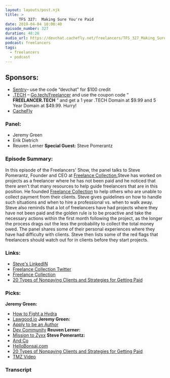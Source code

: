 ```yaml
---
layout: layouts/post.njk
title: >
      TFS 327:  Making Sure You're Paid
date: 2019-04-04 10:00:40
episode_number: 327
duration: 48:26
audio_url: https://devchat.cachefly.net/freelancers/TFS_327_Making_Sure_You're_Paid.mp3
podcast: freelancers
tags: 
  - freelancers
  - podcast
---
```


## **Sponsors:**

- [Sentry](https://sentry.io/)– use the code “devchat” for $100 credit
- [.TECH](https://get.tech/)&nbsp;–&nbsp;[Go.tech/Freelancer](https://get.tech/?&coupon=Freelancer.tech&utm_source=Influencer&utm_medium=Podcast&utm_campaign=FreelancerShow)&nbsp;and use the coupon code “ **FREELANCER.TECH** ” and get a 1 year .TECH Domain at $9.99 and 5 Year Domain at $49.99. Hurry!
- [CacheFly](https://www.cachefly.com/)

### **Panel:**

- Jeremy Green
- Erik Dietrich
- Reuven Lerner
**Special Guest:** Steve Pomerantz
### **Episode Summary:**
In this episode of the Freelancers' Show, the panel talks to Steve Pomerantz, Founder and CEO at [Freelance Collection.](https://www.freelancecollection.com/)Steve has worked on projects as a freelancer where he has not been paid and he noticed that there aren't that many resources to help guide freelancers that are in this position. He founded [Freelance Collection](https://www.freelancecollection.com/) to help others who are unable to collect payment from their clients. Steve gives guidelines on how to handle such situations and when to hire a professional vs. when to walk away. Steve also reminds that a lot of freelancers have had projects where they have not been paid and the golden rule is to be proactive and take the necessary actions within the first month following the project, as the longer the process drags out the less the probability to collect the total money owed. The panel shares some of their personal experiences where they have had difficulty with clients. Steve then lists some of the red flags that freelancers should watch out for in clients before they start projects.
### **Links:**

- [Steve's LinkedIN](https://www.linkedin.com/in/stevepomerantz/)
- [Freelance Collection Twitter](https://twitter.com/fl_collection)
- [Freelance Collection](https://www.freelancecollection.com/)
- [20 Types of Nonpaying Clients and Strategies for Getting Paid](https://www.freelancecollection.com/devchat)

### **Picks:**
 **Jeremy Green:**
- [How to Fight a Hydra](https://joshkaufman.net/how-to-fight-a-hydra/)
- [Lawgood.io](https://lawgood.io/)
**Jeremy Green:**
- [Apply to be an Author](https://HitSubscribe.com/)
- [Dev Community](https://dev.to)
**Reuven Lerner:**
- [Mission to Zyxx](https://missiontozyxx.space/)
**Steve Pomerantz:**
- [And Co](https://www.and.co)
- [HelloBonsai.com](https://HelloBonsai.com)
- [20 Types of Nonpaying Clients and Strategies for Getting Paid](https://www.freelancecollection.com/devchat)
- [TMZ Video](https://youtu.be/PTX4SzlcfaI)


### Transcript


